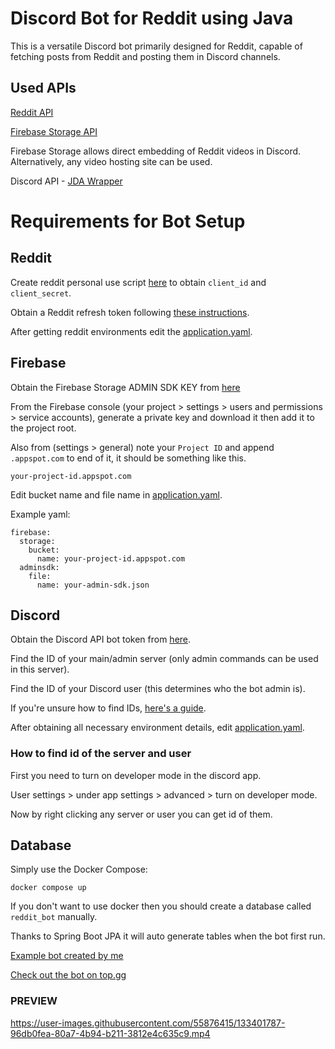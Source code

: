 # Discord Bot for Reddit using Java

This is a versatile Discord bot primarily designed for Reddit, capable of fetching posts from Reddit and posting them in Discord channels.

## Used APIs ##

[Reddit API](https://www.reddit.com/dev/api/)

[Firebase Storage API](https://console.firebase.google.com/)

Firebase Storage allows direct embedding of Reddit videos in Discord. Alternatively, any video hosting site can be used.

Discord API - [JDA Wrapper](https://github.com/DV8FromTheWorld/JDA)

# Requirements for Bot Setup #

## Reddit ##

Create reddit personal use script [here](https://www.reddit.com/prefs/apps) to obtain `client_id` and `client_secret`.

Obtain a Reddit refresh token following [these instructions](https://github.com/reddit-archive/reddit/wiki/OAuth2).

After getting reddit environments edit the [application.yaml](https://github.com/Glaxier0/discord-bot-reddit-java/blob/4ae350a1d9a1ef2bb6738b8d98c5a84d71edd535/src/main/resources/application.yaml#L17).

## Firebase ##

Obtain the Firebase Storage ADMIN SDK KEY from [here](https://console.firebase.google.com/)

From the Firebase console (your project > settings > users and permissions > service accounts), generate a private key and download it then add it to the project root.

Also from (settings > general) note your `Project ID` and append `.appspot.com` to end of it, it should be something like this.

```
your-project-id.appspot.com
```

Edit bucket name and file name in [application.yaml](https://github.com/Glaxier0/discord-bot-reddit-java/blob/4ae350a1d9a1ef2bb6738b8d98c5a84d71edd535/src/main/resources/application.yaml#L34).

Example yaml:
```
firebase:
  storage:
    bucket:
      name: your-project-id.appspot.com
  adminsdk:
    file:
      name: your-admin-sdk.json
```

## Discord ##

Obtain the Discord API bot token from [here](https://discord.com/developers/applications).

Find the ID of your main/admin server (only admin commands can be used in this server).

Find the ID of your Discord user (this determines who the bot admin is).

If you're unsure how to find IDs, [here's a guide]().

After obtaining all necessary environment details, edit [application.yaml](https://github.com/Glaxier0/discord-bot-reddit-java/blob/4ae350a1d9a1ef2bb6738b8d98c5a84d71edd535/src/main/resources/application.yaml#L28).


### How to find id of the server and user ###

First you need to turn on developer mode in the discord app.

User settings > under app settings > advanced > turn on developer mode.

Now by right clicking any server or user you can get id of them.

## Database ##

Simply use the Docker Compose:

```
docker compose up
```

If you don't want to use docker then you should create a database called `reddit_bot` manually.

Thanks to Spring Boot JPA it will auto generate tables when the bot first run.


[Example bot created by me](https://discord.com/api/oauth2/authorize?client_id=863361433807093792&permissions=139586889792&scope=bot%20applications.commands)

[Check out the bot on top.gg](https://top.gg/bot/855806720834928641)

### PREVIEW ###

https://user-images.githubusercontent.com/55876415/133401787-96db0fea-80a7-4b94-b211-3812e4c635c9.mp4
